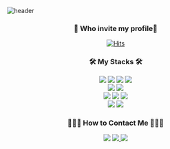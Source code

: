 ![header](https://capsule-render.vercel.app/api?type=wave&color=auto&height=300&section=header&text=YouHyun%20Song&fontSize=90&animation=twinkling)
 <h3 align="center">🧐 Who invite my profile🧐 </h3>
 <div align=center>
	
  [![Hits](https://hits.seeyoufarm.com/api/count/incr/badge.svg?url=https%3A%2F%2Fgithub.com%2Fsongyouhyun)](https://hits.seeyoufarm.com) 
	
  </div>

<h3 align="center">🛠 My Stacks 🛠</h3>
<p align="center">
  <img src="https://img.shields.io/badge/HTML-E34F26?style=flat-square&logo=HTML5&logoColor=white"/></a>
  <img src="https://img.shields.io/badge/CSS-1572B6?style=flat-square&logo=CSS3&logoColor=white"/></a>
  <img src="https://img.shields.io/badge/Javascript-F7DF1E?style=flat-square&logo=javascript&logoColor=black"/></a>
  <img src="https://img.shields.io/badge/Java-007396?style=flat-square&logo=Java&logoColor=white"/></a>
  <br>
  <img src="https://img.shields.io/badge/C-A8B9CC?style=flat-square&logo=C&logoColor=black"/></a>
  <img src="https://img.shields.io/badge/Python-3766AB?style=flat-square&logo=Python&logoColor=white"/></a>
  <br>
  <img src="https://img.shields.io/badge/Django-092E20?style=flat-square&logo=Django&logoColor=white"/></a>
  <img src="https://img.shields.io/badge/Node.js-339933?style=flat-square&logo=Node.js&logoColor=white"/></a>
  <img src="https://img.shields.io/badge/Postman-FF6C37?style=flat-square&logo=Postman&logoColor=white"/></a>
  <br>
  <img src="https://img.shields.io/badge/MySQL-4479A1?style=flat-square&logo=MySQL&logoColor=white"/></a>
  <img src="https://img.shields.io/badge/MongoDB-47A248?style=flat-square&logo=MongoDB&logoColor=white"/></a>
</p>
<h3 align="center"> 🙋🏻‍♂️ How to Contact Me 🙋🏻‍♂️ </h3>
<p align="center">
  <a href="https://www.instagram.com/y_o_u_h_y_u_n/"><img src="https://img.shields.io/badge/Instagram-E4405F?style=flat-square&logo=Instagram&logoColor=white&link=https://www.instagram.com/y_o_u_h_y_u_n/"/></a>
  <a href="mailto:doong3373@gmail.com"><img src="https://img.shields.io/badge/Gmail-d14836?style=flat-square&logo=Gmail&logoColor=white&link=doong3373@gmail.com"/>   </a>
  <a href="https://open.kakao.com/o/sF9RvK8b"><img src="https://img.shields.io/badge/KakaoTalk-FFCD00?style=flat-square&logo=KakaoTalk&logoColor=black"/>
</p>
